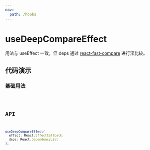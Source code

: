 ```yaml
---
nav:
  path: /hooks
---
```


# useDeepCompareEffect

用法与 useEffect 一致，但 deps 通过 [react-fast-compare](https://www.npmjs.com/package/react-fast-compare) 进行深比较。

## 代码演示

### 基础用法

<code src="./demo/demo1.tsx" />

## API

```typescript
useDeepCompareEffect(
  effect: React.EffectCallback,
  deps: React.DependencyList
);
```
